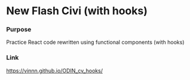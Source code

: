 # New Flash Civi (with hooks)

### Purpose
Practice React
code rewritten using functional components (with hooks)

### Link
https://vinnn.github.io/ODIN_cv_hooks/





